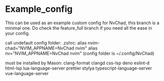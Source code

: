 # Example_config

This can be used as an example custom config for NvChad, this branch is a minimal one. Do check the feature_full branch if you need all the ease in your config.
 
call undefault config folder:
.zshrc:
alias nvim-chad="NVIM_APPNAME=NvChad nvim"
alias nv="NVIM_APPNAME=NvChad nvim"
(config folder is ~/.config/NvChad)

must be installed by Mason:
clang-format
clangd
css-lsp
deno
eslint-d
html-lsp
lua-language-server
prettier
stylya
typescript-language-server
vue-language-server

